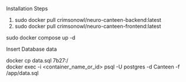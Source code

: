 Installation Steps

1. sudo docker pull crimsonowl/neuro-canteen-backend:latest
2. sudo docker pull crimsonowl/neuro-canteen-frontend:latest

sudo docker compose up -d

Insert Database data

docker cp data.sql 7b27:/ <br>
docker exec -i <container_name_or_id> psql -U postgres -d Canteen -f /app/data.sql
